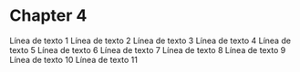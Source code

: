# Chapter 4

Línea de texto 1
Línea de texto 2
Línea de texto 3
Línea de texto 4
Línea de texto 5
Línea de texto 6
Línea de texto 7
Línea de texto 8
Línea de texto 9
Línea de texto 10
Línea de texto 11
